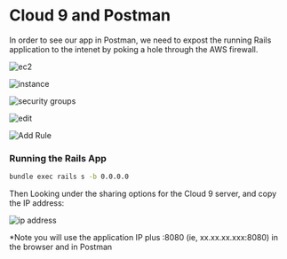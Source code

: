 # Cloud 9 and Postman

In order to see our app in Postman, we need to expost the running Rails application to the intenet by poking a hole through the AWS firewall.

![ec2](https://content.screencast.com/users/mclark8/folders/Jing/media/de3baa8a-4304-45fe-98a1-bbe4b48f40a2/00000517.png)

![instance](https://content.screencast.com/users/mclark8/folders/Jing/media/0ca8960a-1bdf-45dd-8a18-65a97f5f4f0d/00000518.png)

![security groups](https://content.screencast.com/users/mclark8/folders/Jing/media/fdafc2c0-ec17-47df-88f2-c1ee54a2627e/00000519.png)

![edit](https://content.screencast.com/users/mclark8/folders/Jing/media/5a2cdedb-2cef-477c-b192-88bc8ecb43ba/00000520.png)

![Add Rule](https://content.screencast.com/users/mclark8/folders/Jing/media/08024915-2545-433b-8d8d-c41848e825d5/00000539.png)


### Running the Rails App
```bash
bundle exec rails s -b 0.0.0.0
```

Then Looking under the sharing options for the Cloud 9 server, and copy the IP address:

![ip address](https://content.screencast.com/users/mclark8/folders/Jing/media/b2ada5dd-9452-4123-a3c9-d6564a942305/00000522.png)

*Note you will use the application IP plus :8080 (ie, xx.xx.xx.xxx:8080) in the browser and in Postman
